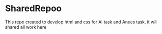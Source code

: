 # SharedRepoo
This repo created to develop html and css for AI task and Anees task, it will shared all work here
